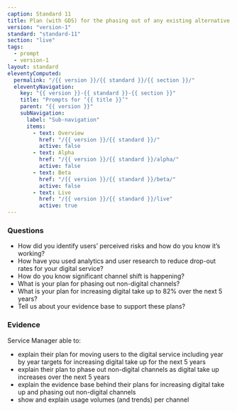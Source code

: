 ```yaml
---
caption: Standard 11
title: Plan (with GDS) for the phasing out of any existing alternative channels, where appropriate.
version: "version-1"
standard: "standard-11"
section: "live"
tags:
  - prompt
  - version-1
layout: standard
eleventyComputed:
  permalink: "/{{ version }}/{{ standard }}/{{ section }}/"
  eleventyNavigation:
    key: "{{ version }}-{{ standard }}-{{ section }}"
    title: "Prompts for ‘{{ title }}’"
    parent: "{{ version }}"
    subNavigation:
      label: "Sub-navigation"
      items:
        - text: Overview
          href: "/{{ version }}/{{ standard }}/"
          active: false
        - text: Alpha
          href: "/{{ version }}/{{ standard }}/alpha/"
          active: false
        - text: Beta
          href: "/{{ version }}/{{ standard }}/beta/"
          active: false
        - text: Live
          href: "/{{ version }}/{{ standard }}/live"
          active: true
---
```


### Questions

- How did you identify users’ perceived risks and how do you know it’s working?
- How have you used analytics and user research to reduce drop-out rates for your digital service?
- How do you know significant channel shift is happening?
- What is your plan for phasing out non-digital channels?
- What is your plan for increasing digital take up to 82% over the next 5 years?
- Tell us about your evidence base to support these plans?

### Evidence

Service Manager able to:

- explain their plan for moving users to the digital service including year by year targets for increasing digital take up for the next 5 years
- explain their plan to phase out non-digital channels as digital take up increases over the next 5 years
- explain the evidence base behind their plans for increasing digital take up and phasing out non-digital channels
- show and explain usage volumes (and trends) per channel
